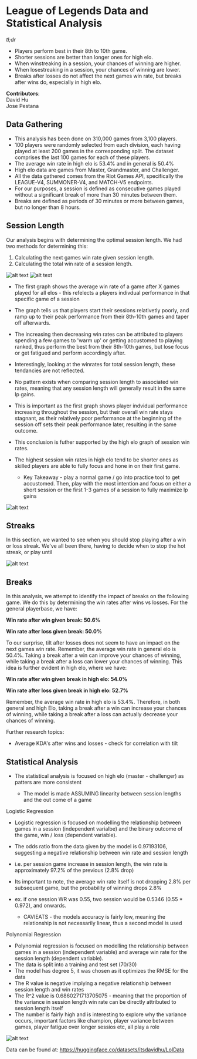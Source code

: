 # League of Legends Data and Statistical Analysis

*tl;dr*
- Players perform best in their 8th to 10th game.
- Shorter sessions are better than longer ones for high elo.
- When winstreaking in a session, your chances of winning are higher.
- When losestreaking in a session, your chances of winning are lower.
- Breaks after losses do not affect the next games win rate, but breaks after wins do, especially in high elo.

**Contributors**:   
David Hu  
Jose Pestana

## Data Gathering
- This analysis has been done on 310,000 games from 3,100 players.
- 100 players were randomly selected from each division, each having played at least 200 games in the corresponding split. The dataset comprises the last 100 games for each of these players.
- The average win rate in high elo is 53.4% and in general is 50.4%
- High elo data are games from Master, Grandmaster, and Challenger.
- All the data gathered comes from the Riot Games API, specifically the LEAGUE-V4, SUMMONER-V4, and MATCH-V5 endpoints.
- For our purposes, a session is defined as consecutive games played without a significant break of more than 30 minutes between them.
- Breaks are defined as periods of 30 minutes or more between games, but no longer than 8 hours.

## Session Length
Our analysis begins with determining the optimal session length. We had two methods for determining this:
1. Calculating the next games win rate given session length.
2. Calculating the total win rate of a session length.

![alt text](https://github.com/itsdavidhu/Lol-data/blob/main/images/next_general.png?raw=true)
![alt text](https://github.com/itsdavidhu/Lol-data/blob/main/images/total_general.png?raw=true)

- The first graph shows the average win rate of a game after X games played for all elos - this refelects a players indivdual performance in that specific game of a session
- The graph tells us that players start their sessions relativetly poorly, and ramp up to their peak performance from their 8th-10th games and taper off afterwards.
- The increasing then decreasing win rates can be attributed to players spending a few games to 'warm up' or getting accustomed to playing ranked, thus perform the best from their 8th-10th games, but lose focus or get fatigued and perform accordingly after.
- Interestingly, looking at the winrates for total session length, these tendancies are not reflected.
- No pattern exists when comparing session length to associated win rates, meaning that any session length will generally result in the same lp gains.
- This is important as the first graph shows player indvidual performance increasing throughout the session, but their overall win rate stays stagnant, as their relatively poor performance at the beginning of the session off sets their peak performance later, resulting in the same outcome.
- This conclusion is futher supported by the high elo graph of session win rates.
- The highest session win rates in high elo tend to be shorter ones as skilled players are able to fully focus and hone in on their first game.

    * Key Takeaway - play a normal game / go into practice tool to get accustomed. Then, play with the most intention and focus on either a short session or the first 1-3 games of a session to fully maximize lp gains

![alt text](https://github.com/itsdavidhu/Lol-data/blob/main/images/total_high.png?raw=true)

## Streaks
In this section, we wanted to see when you should stop playing after a win or loss streak. We've all been there, having to decide when to stop the hot streak, or play until 

![alt text](https://github.com/itsdavidhu/Lol-data/blob/main/images/streaks.png?raw=true)

## Breaks
In this analysis, we attempt to identify the impact of breaks on the following game. We do this by determining the win rates after wins vs losses. For the general playerbase, we have:

**Win rate after win given break: 50.6%**

**Win rate after loss given break: 50.0%**

To our surprise, tilt after losses does not seem to have an impact on the next games win rate. Remember, the average win rate in general elo is 50.4%. Taking a break after a win can improve your chances of winning, while taking a break after a loss can lower your chances of winning. This idea is further evident in high elo, where we have:

**Win rate after win given break in high elo: 54.0%**

**Win rate after loss given break in high elo: 52.7%**

Remember, the average win rate in high elo is 53.4%. Therefore, in both general and high Elo, taking a break after a win can increase your chances of winning, while taking a break after a loss can actually decrease your chances of winning.

Further research topics:
- Average KDA's after wins and losses - check for correlation with tilt

## Statistical Analysis

- The statistical analysis is focused on high elo (master - challenger) as patters are more consistent

    * The model is made ASSUMING linearity between session lengths and the out come of a game

Logistic Regression

- Logistic regression is focused on modelling the relationship between games in a session (independent varialbe) and the binary outcome of the game, win / loss (dependent variable).
- The odds ratio from the data given by the model is 0.97193106, suggesting a negative relationship between win rate and session length
- i.e. per session game increase in session length, the win rate is approximately 97.2% of the previous (2.8% drop) 
- Its important to note, the average win rate itself is not dropping 2.8% per subsequent game, but the probability of winning drops 2.8% 
- ex. if one session WR was 0.55, two session would be 0.5346 (0.55 * 0.972), and onwards.
    
    * CAVIEATS - the models accuracy is fairly low, meaning the relationship is not necessarily linear, thus a second model is used

Polynomial Regression

- Polynomial regression is focused on modelling the relationship between games in a session (independent variable) and average win rate for the session length (dependent variable).
- The data is split into a training and test set (70/30)
- The model has degree 5, it was chosen as it optimizes the RMSE for the data
- The R value is negative implying a negative relationship between session length and win rates
- The R^2 value is 0.6860271713705075 - meaning that the proportion of the variance in session length win rate can be directly attributed to session length itself
- The number is fairly high and is interesting to explore why the variance occurs, important factors like champion, player variance between games, player fatigue over longer sessios etc, all play a role
    
    
![alt text](https://github.com/itsdavidhu/Lol-data/blob/main/images/polynomial_regression.png?raw=true)

Data can be found at: https://huggingface.co/datasets/itsdavidhu/LolData 

